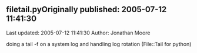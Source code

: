 ## filetail.pyOriginally published: 2005-07-12 11:41:30 
Last updated: 2005-07-12 11:41:30 
Author: Jonathan Moore 
 
doing a tail -f on a system log and handling log rotation (File::Tail for python)